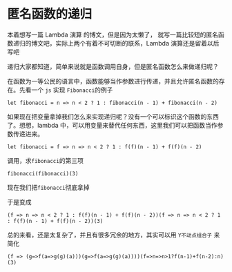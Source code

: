 # 匿名函数的递归

本着想写一篇 Lambda 演算 的博文，但是因为太懒了， 就写一篇比较短的匿名函数递归的博文吧，实际上两个有着不可切断的联系，Lambda 演算还是留着以后写吧

递归大家都知道，简单来说就是函数调用自身，但是匿名函数怎么来做递归呢？

在函数为一等公民的语言中，函数能够当作参数进行传递，并且允许匿名函数的存在。先看一个 `js` 实现 `Fibonacci`的例子

```
let fibonacci = n => n < 2 ? 1 : fibonacci(n - 1) + fibonacci(n - 2) 
```

如果现在把变量拿掉我们怎么来实现递归呢？没有一个可以标识这个函数的东西了。想想，lambda 中，可以用变量来替代任何东西，这里我们可以把函数当作参数传递进来。

```
let fibonacci = f => n => n < 2 ? 1 : f(f)(n - 1) + f(f)(n - 2) 
```

调用，求`fibonacci`的第三项

```
fibonacci(fibonacci)(3)
```

现在我们把`fibonacci`彻底拿掉

于是变成

```
(f => n => n < 2 ? 1 : f(f)(n - 1) + f(f)(n - 2))(f => n => n < 2 ? 1 : f(f)(n - 1) + f(f)(n - 2))(3)
```

总的来看，还是太复杂了，并且有很多冗余的地方，其实可以用 `Y不动点组合子` 来简化

```
(f => (g=>f(a=>g(g)(a)))(g=>f(a=>g(g)(a))))(f=>n=>n>1?f(n-1)+f(n-2):n)(3)
```

